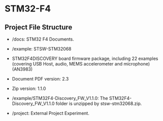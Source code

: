 # STM32-F4

## Project File Structure

* /docs: STM32 F4 Documents.

* /example: STSW-STM32068
	
 * STM32F4DISCOVERY board firmware package, including 22 examples (covering USB Host, audio, MEMS accelerometer and microphone) (AN3983)

 * Document PDF version: 2.3

 * Zip version: 1.1.0

* /example/STM32F4-Discovery\_FW\_V1.1.0: The STM32F4-Discovery\_FW\_V1.1.0 folder is unzipped by stsw-stm32068.zip.

* /project: External Project Experiment.

